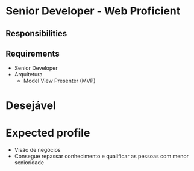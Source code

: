 # Senior Developer - Web Proficient

## Responsibilities

## Requirements

- Senior Developer
- Arquitetura
    - Model View Presenter (MVP)

# Desejável

# Expected profile
- Visão de negócios
- Consegue repassar conhecimento e qualificar as pessoas com menor senioridade
